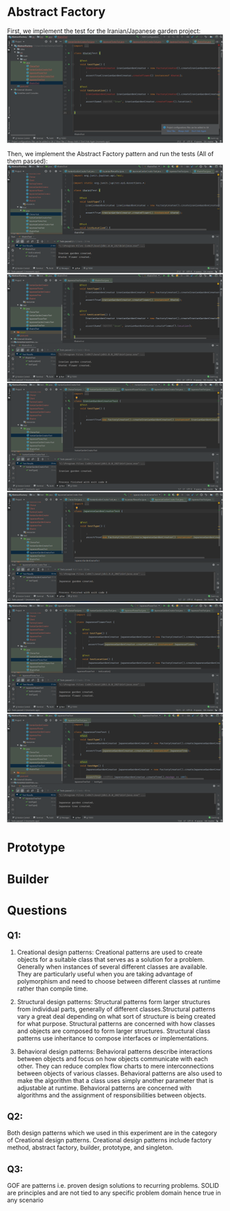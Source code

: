 # Abstract Factory 

First, we implement the test for the Iranian/Japanese garden project: 
![](screenshots/testabs.png)

Then, we implement the Abstract Factory pattern and run the tests (All of them passed): 
![](screenshots/chenartest.png)
![](screenshots/khatmitest.png)
![](screenshots/irgardencreator.png)
![](screenshots/japgardencreator.png)
![](screenshots/japftest.png)
![](screenshots/japtreetest.png)

# Prototype

# Builder

# Questions

## Q1:
1. Creational design patterns: Creational patterns are used to create objects for a suitable class that serves as a solution for a problem. Generally when instances of several different classes are available. They are particularly useful when you are taking advantage of polymorphism and need to choose between different classes at runtime rather than compile time.

2. Structural design patterns: Structural patterns form larger structures from individual parts, generally of different classes.Structural patterns vary a great deal depending on what sort of structure is being created for what purpose. Structural patterns are concerned with how classes and objects are composed to form larger structures. Structural class patterns use inheritance to compose interfaces or implementations. 

3. Behavioral design patterns: Behavioral patterns describe interactions between objects and focus on how objects communicate with each other. They can reduce complex flow charts to mere interconnections between objects of various classes. Behavioral patterns are also used to make the algorithm that a class uses simply another parameter that is adjustable at runtime. Behavioral patterns are concerned with algorithms and the assignment of responsibilities between objects.


## Q2:
Both design patterns which we used in this experiment are in the category of Creational design patterns. Creational design patterns include factory method, abstract factory, builder, prototype, and singleton.

## Q3: 
GOF are patterns i.e. proven design solutions to recurring problems. SOLID are principles and are not tied to any specific problem domain hence true in any scenario

